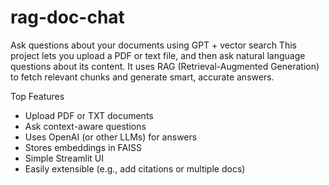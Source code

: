 # rag-doc-chat
Ask questions about your documents using GPT + vector search
This project lets you upload a PDF or text file, and then ask natural language questions about its content. It uses RAG (Retrieval-Augmented Generation) to fetch relevant chunks and generate smart, accurate answers.

Top Features

- Upload PDF or TXT documents
- Ask context-aware questions
- Uses OpenAI (or other LLMs) for answers
- Stores embeddings in FAISS
- Simple Streamlit UI
- Easily extensible (e.g., add citations or multiple docs)
